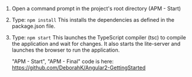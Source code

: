 1) Open a command prompt in the project's root directory (APM - Start)

2) Type: `npm install`
    This installs the dependencies as defined in the package.json file.
    
3) Type: `npm start`
    This launches the TypeScript compiler (tsc) to compile the application and wait for changes. 
    It also starts the lite-server and launches the browser to run the application.
    
    
      
    
    
    "APM - Start", "APM - Final" code is here: https://github.com/DeborahK/Angular2-GettingStarted
    